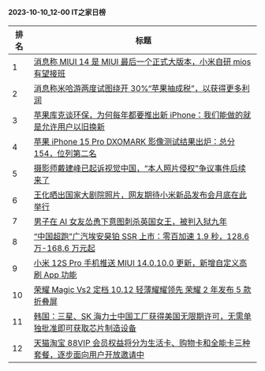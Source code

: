 #### 2023-10-10_12-00  IT之家日榜

| 排名 | 标题|
| --- | ---|
| 1 | [消息称 MIUI 14 是 MIUI 最后一个正式大版本，小米自研 mios 有望接班](https://www.ithome.com/0/723/664.htm) |
| 2 | [消息称米哈游两度试图绕开 30%“苹果抽成税”，以获得更多利润](https://www.ithome.com/0/723/795.htm) |
| 3 | [苹果库克谈环保，为何每年都要推出新 iPhone：我们能做的就是允许用户以旧换新](https://www.ithome.com/0/723/800.htm) |
| 4 | [苹果 iPhone 15 Pro DXOMARK 影像测试结果出炉：总分 154，位列第二名](https://www.ithome.com/0/723/801.htm) |
| 5 | [摄影师戴建峰已起诉视觉中国，“本人照片侵权”争议事件后续来了](https://www.ithome.com/0/723/754.htm) |
| 6 | [王化晒出国家大剧院照片，网友期待小米新品发布会月底在此举行](https://www.ithome.com/0/723/733.htm) |
| 7 | [男子在 AI 女友怂恿下意图刺杀英国女王，被判入狱九年](https://www.ithome.com/0/723/646.htm) |
| 8 | [“中国超跑”广汽埃安昊铂 SSR 上市：零百加速 1.9 秒，128.6 万-168.6 万元起](https://www.ithome.com/0/723/776.htm) |
| 9 | [小米 12S Pro 手机推送 MIUI 14.0.10.0 更新，新增自定义高刷 App 功能](https://www.ithome.com/0/723/708.htm) |
| 10 | [荣耀 Magic Vs2 定档 10.12 轻薄耀耀领先 荣耀 2 年发布 5 款折叠屏](https://www.ithome.com/0/723/727.htm) |
| 11 | [韩国：三星、SK 海力士中国工厂获得美国无限期许可，无需单独批准即可获取芯片制造设备](https://www.ithome.com/0/723/719.htm) |
| 12 | [天猫淘宝 88VIP 会员权益将分为生活卡、购物卡和全能卡三种套餐，逐步面向用户开放邀请中](https://www.ithome.com/0/723/774.htm) |

